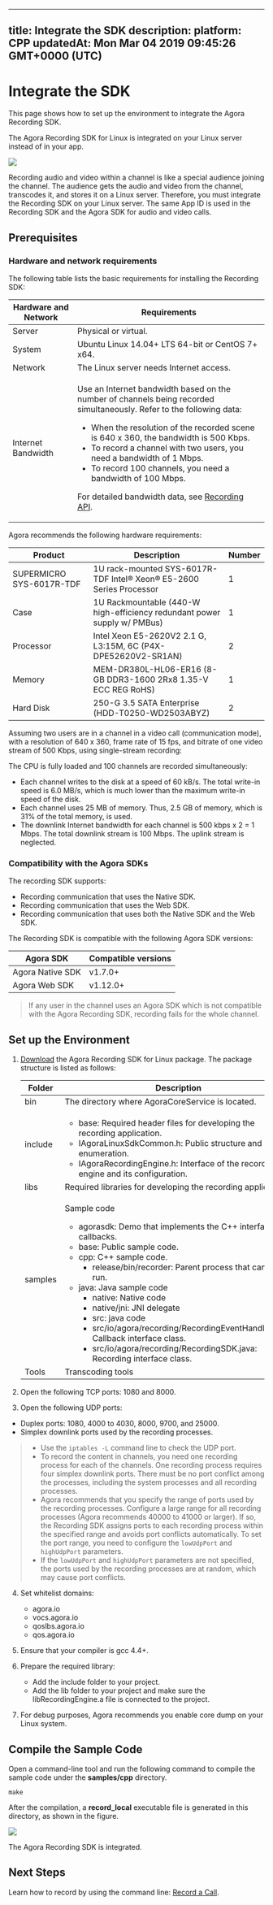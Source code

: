 
---
title: Integrate the SDK
description: 
platform: CPP
updatedAt: Mon Mar 04 2019 09:45:26 GMT+0000 (UTC)
---
# Integrate the SDK
This page shows how to set up the environment to integrate the Agora Recording SDK.

The Agora Recording SDK for Linux is integrated on your Linux server instead of in your app.

![](https://web-cdn.agora.io/docs-files/1545296935254)

Recording audio and video within a channel is like a special audience joining the channel. The audience gets the audio and video from the channel, transcodes it, and stores it on a Linux server. Therefore, you must integrate the Recording SDK on your Linux server. The same App ID is used in the Recording SDK and the Agora SDK for audio and video calls.

## Prerequisites

### Hardware and network requirements

The following table lists the basic requirements for installing the Recording SDK:

<table>
<thead>
<tr><th>Hardware and Network</th>
<th>Requirements</th>
</tr>
</thead>
<tbody>
<tr><td>Server</td>
<td>Physical or virtual.</td>
</tr>
<tr><td>System</td>
<td>Ubuntu Linux 14.04+ LTS 64-bit or CentOS 7+ x64.</td>
</tr>
<tr><td>Network</td>
<td>The Linux server needs Internet access.</td>
</tr>
<tr><td>Internet Bandwidth</td>
<td><p>Use an Internet bandwidth based on the number of channels being recorded simultaneously. Refer to the following data:</p>
<div><ul>
<li>When the resolution of the recorded scene is 640 x 360, the bandwidth is 500 Kbps.</li>
<li>To record a channel with two users, you need a bandwidth of 1 Mbps.</li>
<li>To record 100 channels, you need a bandwidth of 100 Mbps.</li>
</ul>
</div>
<p>For detailed bandwidth data, see <a href="../../en/API%20Reference/recording_cpp.md"><span>Recording API</span></a>.</p>
</td>
</tr>
</tbody>
</table>

Agora recommends the following hardware requirements:

<table>
<thead>
<tr><th>Product</th>
<th>Description</th>
<th>Number</th>
</tr>
</thead>
<tbody>
<tr><td>SUPERMICRO SYS-6017R-TDF</td>
<td>1U rack-mounted SYS-6017R-TDF
Intel® Xeon® E5-2600 Series Processor</td>
<td>1</td>
</tr>
<tr><td>Case</td>
<td>1U Rackmountable
(440-W high-efficiency redundant power supply w/ PMBus)</td>
<td>1</td>
</tr>
<tr><td>Processor</td>
<td>Intel Xeon E5-2620V2 2.1 G, L3:15M, 6C (P4X-DPE52620V2-SR1AN)</td>
<td>2</td>
</tr>
<tr><td>Memory</td>
<td>MEM-DR380L-HL06-ER16 (8-GB DDR3-1600 2Rx8 1.35-V ECC REG RoHS)</td>
<td>1</td>
</tr>
<tr><td>Hard Disk</td>
<td>250-G 3.5 SATA Enterprise (HDD-T0250-WD2503ABYZ)</td>
<td>2</td>
</tr>
</tbody>
</table>



Assuming two users are in a channel in a video call \(communication mode\), with a resolution of 640 x 360, frame rate of 15 fps, and bitrate of one video stream of 500 Kbps, using single-stream recording:

The CPU is fully loaded and 100 channels are recorded simultaneously:

- Each channel writes to the disk at a speed of 60 kB/s. The total write-in speed is 6.0 MB/s, which is much lower than the maximum write-in speed of the disk.
- Each channel uses 25 MB of memory. Thus, 2.5 GB of memory, which is 31% of the total memory, is used.
- The downlink Internet bandwidth for each channel is 500 kbps x 2 = 1 Mbps. The total downlink stream is 100 Mbps. The uplink stream is neglected.

### Compatibility with the Agora SDKs

The recording SDK supports:

- Recording communication that uses the Native SDK.
- Recording communication that uses the Web SDK.
- Recording communication that uses both the Native SDK and the Web SDK.

The Recording SDK is compatible with the following Agora SDK versions:

<table>
<thead>
<tr><th>Agora SDK</th>
<th>Compatible versions</th>
</tr>
</thead>
<tbody>
<tr><td>Agora Native SDK</td>
<td>v1.7.0+</td>
</tr>
<tr><td>Agora Web SDK</td>
<td>v1.12.0+</td>
</tr>
</tbody>
</table>

> If any user in the channel uses an Agora SDK which is not compatible with the Agora Recording SDK, recording fails for the whole channel.

## Set up the Environment

1. [Download](https://docs.agora.io/en/Agora%20Platform/downloads) the Agora Recording SDK for Linux package. The package structure is listed as follows:

   <table>
   <thead>
   <tr><th>Folder</th>
   <th>Description</th>
   </tr>
   </thead>
   <tbody>
   <tr><td>bin</td>
   <td>The directory where AgoraCoreService is located.</td>
   </tr>
   <tr><td>include</td>
   <td><ul>
   <li>base: Required header files for developing the recording application.</li>
   <li>IAgoraLinuxSdkCommon.h: Public structure and enumeration.</li>
   <li>IAgoraRecordingEngine.h: Interface of the recording engine and its configuration.</li>
   </ul>
   </td>
   </tr>
   <tr><td>libs</td>
   <td>Required libraries for developing the recording application.</td>
   </tr>
   <tr><td>samples</td>
   <td><p>Sample code</p>
   <ul>
   <li>agorasdk: Demo that implements the C++ interface and callbacks.</li>
   <li>base: Public sample code.</li>
   <li>cpp: C++ sample code.<ul>
   <li>release/bin/recorder: Parent process that can be run.</li>
   </ul>
   </li>
   <li>java: Java sample code<ul>
   <li>native: Native code</li>
   <li>native/jni: JNI delegate</li>
   <li>src: java code</li>
   <li>src/io/agora/recording/RecordingEventHandler.java: Callback interface class.</li>
   <li>src/io/agora/recording/RecordingSDK.java: Recording interface class.</li>
   </ul>
   </li>
   </ul>
   </td>
   </tr>
   <tr><td>Tools</td>
   <td>Transcoding tools</td>
   </tr>
   </tbody>
   </table>



 2. Open the following TCP ports: 1080 and 8000.
 3. Open the following UDP ports:
   - Duplex ports: 1080, 4000 to 4030, 8000, 9700, and 25000.
   - Simplex downlink ports used by the recording processes.

   > - Use the `iptables -L` command line to check the UDP port.
   > - To record the content in channels, you need one recording process for each of the channels. One recording process requires four simplex downlink ports. There must be no port conflict among the processes, including the system processes and all recording processes.
   > - Agora recommends that you specify the range of ports used by the recording processes. Configure a large range for all recording processes \(Agora recommends 40000 to 41000 or larger\). If so, the Recording SDK assigns ports to each recording process within the specified range and avoids port conflicts automatically. To set the port range, you need to configure the `lowUdpPort` and `highUdpPort` parameters.
   > - If the `lowUdpPort` and `highUdpPort` parameters are not specified, the ports used by the recording processes are at random, which may cause port conflicts.

4. Set whitelist domains:

   - agora.io
   - vocs.agora.io
   - qoslbs.agora.io
   - qos.agora.io

5. Ensure that your compiler is gcc 4.4+.
6. Prepare the required library:
      - Add the include folder to your project.
      - Add the lib folder to your project and make sure the libRecordingEngine.a file is connected to the project.
7. For debug purposes, Agora recommends you enable core dump on your Linux system.


## Compile the Sample Code

Open a command-line tool and run the following command to compile the sample code under the **samples/cpp** directory.

```
make
```

After the compilation, a **record_local** executable file is generated in this directory, as shown in the figure.

![](https://web-cdn.agora.io/docs-files/1544522109941)

The Agora Recording SDK is integrated.

## Next Steps

Learn how to record by using the command line: [Record a Call](../../en/Recording/recording_cmd_cpp.md).

